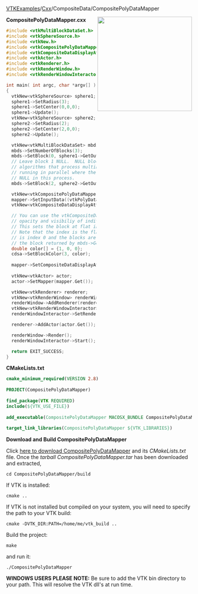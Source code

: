 [VTKExamples](/home/)/[Cxx](/Cxx)/CompositeData/CompositePolyDataMapper

<img align="right" src="https://github.com/lorensen/VTKExamples/blob/gh-pages/Testing/Baseline/CompositeData/TestCompositePolyDataMapper.png?raw=true" width="256" />

**CompositePolyDataMapper.cxx**
```c++
#include <vtkMultiBlockDataSet.h>
#include <vtkSphereSource.h>
#include <vtkNew.h>
#include <vtkCompositePolyDataMapper2.h>
#include <vtkCompositeDataDisplayAttributes.h>
#include <vtkActor.h>
#include <vtkRenderer.h>
#include <vtkRenderWindow.h>
#include <vtkRenderWindowInteractor.h>

int main( int argc, char *argv[] )
{
  vtkNew<vtkSphereSource> sphere1;
  sphere1->SetRadius(3);
  sphere1->SetCenter(0,0,0);
  sphere1->Update();
  vtkNew<vtkSphereSource> sphere2;
  sphere2->SetRadius(2);
  sphere2->SetCenter(2,0,0);
  sphere2->Update();

  vtkNew<vtkMultiBlockDataSet> mbds;
  mbds->SetNumberOfBlocks(3);
  mbds->SetBlock(0, sphere1->GetOutput());
  // Leave block 1 NULL.  NULL blocks are valid and should be handled by
  // algorithms that process multiblock datasets.  Especially when
  // running in parallel where the blocks owned by other processes are
  // NULL in this process.
  mbds->SetBlock(2, sphere2->GetOutput());

  vtkNew<vtkCompositePolyDataMapper2> mapper;
  mapper->SetInputData((vtkPolyData*)mbds.Get());
  vtkNew<vtkCompositeDataDisplayAttributes> cdsa;

  // You can use the vtkCompositeDataDisplayAttributes to set the color
  // opacity and visibiliy of individual blocks of the multiblock dataset.
  // This sets the block at flat index 3 red
  // Note that the index is the flat index in the tree, so the whole multiblock
  // is index 0 and the blocks are flat indexes 1, 2 and 3.  This affects
  // the block returned by mbds->GetBlock(2).
  double color[] = {1, 0, 0};
  cdsa->SetBlockColor(3, color);
  
  mapper->SetCompositeDataDisplayAttributes(cdsa.Get());
  
  vtkNew<vtkActor> actor;
  actor->SetMapper(mapper.Get());

  vtkNew<vtkRenderer> renderer;
  vtkNew<vtkRenderWindow> renderWindow;
  renderWindow->AddRenderer(renderer.Get());
  vtkNew<vtkRenderWindowInteractor> renderWindowInteractor;
  renderWindowInteractor->SetRenderWindow(renderWindow.Get());

  renderer->AddActor(actor.Get());

  renderWindow->Render();
  renderWindowInteractor->Start();

  return EXIT_SUCCESS;
}
```
**CMakeLists.txt**
```cmake
cmake_minimum_required(VERSION 2.8)
 
PROJECT(CompositePolyDataMapper)
 
find_package(VTK REQUIRED)
include(${VTK_USE_FILE})
 
add_executable(CompositePolyDataMapper MACOSX_BUNDLE CompositePolyDataMapper.cxx)
 
target_link_libraries(CompositePolyDataMapper ${VTK_LIBRARIES})
```

**Download and Build CompositePolyDataMapper**

Click [here to download CompositePolyDataMapper](https://github.com/lorensen/VTKWikiExamplesTarballs/raw/master/CompositePolyDataMapper.tar) and its *CMakeLists.txt* file.
Once the *tarball CompositePolyDataMapper.tar* has been downloaded and extracted,
```
cd CompositePolyDataMapper/build 
```
If VTK is installed:
```
cmake ..
```
If VTK is not installed but compiled on your system, you will need to specify the path to your VTK build:
```
cmake -DVTK_DIR:PATH=/home/me/vtk_build ..
```
Build the project:
```
make
```
and run it:
```
./CompositePolyDataMapper
```
**WINDOWS USERS PLEASE NOTE:** Be sure to add the VTK bin directory to your path. This will resolve the VTK dll's at run time.

